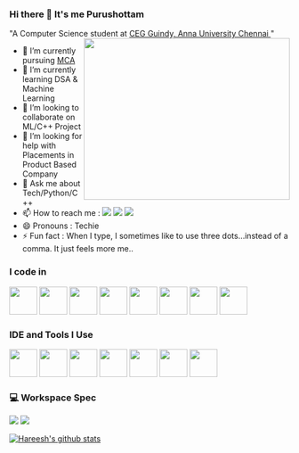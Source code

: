 ### Hi there 👋 It's me Purushottam
"A Computer Science student at [ CEG Guindy, Anna University Chennai ](https://ceg.annauniv.edu/)"
<img align="right" width="370" height="290" src="https://i.pinimg.com/originals/47/f0/34/47f0342cec72b800463bf003eac1257e.gif">
- 🔭 I’m currently pursuing [ MCA ](https://www.shiksha.com/college/college-of-engineering-guindy-anna-university-guindy-chennai-51546/course-master-of-computer-applications-mca-296282)                                                 
- 🌱 I’m currently learning DSA & Machine Learning
- 👯 I’m looking to collaborate on ML/C++ Project
- 🤔 I’m looking for help with Placements in Product Based Company
- 💬 Ask me about Tech/Python/C++
- 📫 How to reach me : [<img src="https://img.shields.io/badge/Facebook-1877F2?style=for-the-badge&logo=facebook&logoColor=white"/>](https://www.facebook.com/pkr.bca/) [<img src="https://img.shields.io/badge/Twitter-1DA1F2?style=for-the-badge&logo=twitter&logoColor=white" />](https://twitter.com/Puru_bca) [<img src="https://img.shields.io/badge/LinkedIn-0077B5?style=for-the-badge&logo=linkedin&logoColor=white" />](https://www.linkedin.com/in/pk-bca/)
- 😄 Pronouns : Techie
- ⚡ Fun fact : When I type, I sometimes like to use three dots…instead of a comma. It just feels more me..
    
### I code in
<img height="50" width="50" src="https://img.icons8.com/color/48/000000/python.png" /> <img height="50" width="50" src="https://img.icons8.com/color/48/000000/c-programming.png" /> <img height="50" width="50" src="https://img.icons8.com/color/48/000000/c-plus-plus-logo.png" /> <img height="50" width="50" src="https://img.icons8.com/color/48/000000/java-coffee-cup-logo.png" /> <img height="50" width="50" src="https://img.icons8.com/color/48/000000/html-5.png" /> <img height="50" width="50" src="https://img.icons8.com/color/48/000000/css3.png" /> <img height="50" width="50" src="https://img.icons8.com/color/48/000000/bootstrap.png" />
<img height="50" width="50" src="https://img.icons8.com/color/48/000000/javascript.png"/>

### IDE and Tools I Use
<img height="50" width="50" src="https://img.icons8.com/color/48/000000/visual-studio-code-2019.png"/> <img height="50" width="50" src="https://img.icons8.com/color/48/000000/pycharm.png"/> <img height="50" width="50" src="https://img.icons8.com/color/50/000000/git.png"/> <img height="50" width="50" src="https://img.icons8.com/dusk/64/000000/anaconda.png"/>  <img height="50" width="50" src="https://img.icons8.com/fluent/96/000000/sublime-text.png" /> <img height="50" src="https://img.icons8.com/officel/16/000000/java-eclipse.png" /> <img height="50" width="50" src="https://images-wixmp-ed30a86b8c4ca887773594c2.wixmp.com/i/feaf74a2-da81-42f2-9c50-37686d02557a/d73n2y9-fc7e0a66-1dd8-42d2-9aba-29a33990067b.png" />

### 💻 Workspace Spec
<img src="https://img.shields.io/badge/Intel-Core_i5_10th-0071C5?style=for-the-badge&logo=intel&logoColor=white"/>  <img src="https://img.shields.io/badge/Windows-ASUS_Zenbook_3-0078D6?style=for-the-badge&logo=windows&logoColor=white"/> 

[![Hareesh's github stats](https://github-readme-stats.vercel.app/api?username=hareesh-r&hide=issues,contribs)](https://github.com/hareesh-r/github-readme-stats)
